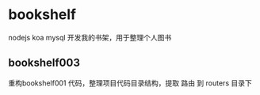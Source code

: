 # bookshelf
nodejs  koa mysql 开发我的书架，用于整理个人图书

## bookshelf003
重构bookshelf001 代码，整理项目代码目录结构，提取 路由 到 routers 目录下
